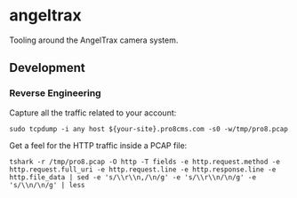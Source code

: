 # angeltrax
Tooling around the AngelTrax camera system.

## Development

### Reverse Engineering
Capture all the traffic related to your account:

```
sudo tcpdump -i any host ${your-site}.pro8cms.com -s0 -w/tmp/pro8.pcap
```

Get a feel for the HTTP traffic inside a PCAP file:

```
tshark -r /tmp/pro8.pcap -O http -T fields -e http.request.method -e http.request.full_uri -e http.request.line -e http.response.line -e http.file_data | sed -e 's/\\r\\n,/\n/g' -e 's/\\r\\n/\n/g' -e 's/\\n/\n/g' | less
```
